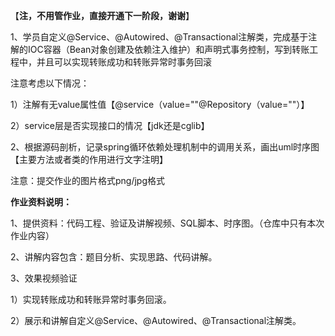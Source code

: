 【**注，不用管作业，直接开通下一阶段，谢谢**】

1、学员自定义@Service、@Autowired、@Transactional注解类，完成基于注解的IOC容器（Bean对象创建及依赖注入维护）和声明式事务控制，写到转账工程中，并且可以实现转账成功和转账异常时事务回滚

注意考虑以下情况：

 1）注解有无value属性值【@service（value=""@Repository（value=""）】 

 2）service层是否实现接口的情况【jdk还是cglib】

2、根据源码剖析，记录spring循环依赖处理机制中的调用关系，画出uml时序图【主要方法或者类的作用进行文字注明】

注意：提交作业的图片格式png/jpg格式

**作业资料说明：**

1、提供资料：代码工程、验证及讲解视频、SQL脚本、时序图。（仓库中只有本次作业内容）

2、讲解内容包含：题目分析、实现思路、代码讲解。

3、效果视频验证

   1）实现转账成功和转账异常时事务回滚。

   2）展示和讲解自定义@Service、@Autowired、@Transactional注解类。
